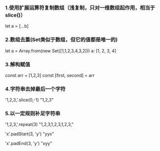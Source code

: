 ### 1.使用扩展运算符复制数组（浅复制，只对一维数组起作用，相当于slice()）
  let a = [...b]
  
### 2.数组去重(Set类似于数组，但它的值都是唯一的)
  let a = Array.from(new Set([1,1,2,3,4,3,2]))
  a: [1, 2, 3, 4]
  
### 3.解构赋值
  const arr = [1,2,3]
  const [first, second] = arr
 
### 4.字符串去掉最后一个字符
  '1,2,3,'.slice(0,-1)
  "1,2,3"
  
### 5.以一定规则补足字符串
  '1,2,3,'.repeat(3)
  "1,2,3,1,2,3,1,2,3,"
  
  'x'.padStart(3, 'y')
  "yyx"
  
  'x'.padEnd(3, 'y')
  "xyy"
